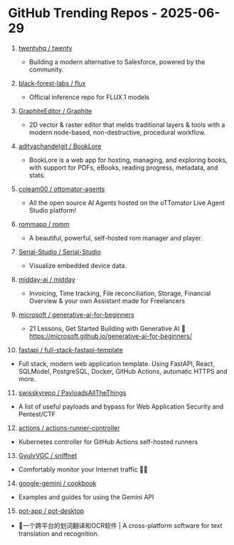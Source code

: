 # GitHub Trending Repos - 2025-06-29

1. [twentyhq /    twenty](https://github.com/twentyhq/twenty)
   - Building a modern alternative to Salesforce, powered by the community.

2. [black-forest-labs /    flux](https://github.com/black-forest-labs/flux)
   - Official inference repo for FLUX.1 models

3. [GraphiteEditor /    Graphite](https://github.com/GraphiteEditor/Graphite)
   - 2D vector & raster editor that melds traditional layers & tools with a modern node-based, non-destructive, procedural workflow.

4. [adityachandelgit /    BookLore](https://github.com/adityachandelgit/BookLore)
   - BookLore is a web app for hosting, managing, and exploring books, with support for PDFs, eBooks, reading progress, metadata, and stats.

5. [coleam00 /    ottomator-agents](https://github.com/coleam00/ottomator-agents)
   - All the open source AI Agents hosted on the oTTomator Live Agent Studio platform!

6. [rommapp /    romm](https://github.com/rommapp/romm)
   - A beautiful, powerful, self-hosted rom manager and player.

7. [Serial-Studio /    Serial-Studio](https://github.com/Serial-Studio/Serial-Studio)
   - Visualize embedded device data.

8. [midday-ai /    midday](https://github.com/midday-ai/midday)
   - Invoicing, Time tracking, File reconciliation, Storage, Financial Overview & your own Assistant made for Freelancers

9. [microsoft /    generative-ai-for-beginners](https://github.com/microsoft/generative-ai-for-beginners)
   - 21 Lessons, Get Started Building with Generative AI 🔗 https://microsoft.github.io/generative-ai-for-beginners/

10. [fastapi /    full-stack-fastapi-template](https://github.com/fastapi/full-stack-fastapi-template)
   - Full stack, modern web application template. Using FastAPI, React, SQLModel, PostgreSQL, Docker, GitHub Actions, automatic HTTPS and more.

11. [swisskyrepo /    PayloadsAllTheThings](https://github.com/swisskyrepo/PayloadsAllTheThings)
   - A list of useful payloads and bypass for Web Application Security and Pentest/CTF

12. [actions /    actions-runner-controller](https://github.com/actions/actions-runner-controller)
   - Kubernetes controller for GitHub Actions self-hosted runners

13. [GyulyVGC /    sniffnet](https://github.com/GyulyVGC/sniffnet)
   - Comfortably monitor your Internet traffic 🕵️‍♂️

14. [google-gemini /    cookbook](https://github.com/google-gemini/cookbook)
   - Examples and guides for using the Gemini API

15. [pot-app /    pot-desktop](https://github.com/pot-app/pot-desktop)
   - 🌈一个跨平台的划词翻译和OCR软件 | A cross-platform software for text translation and recognition.

